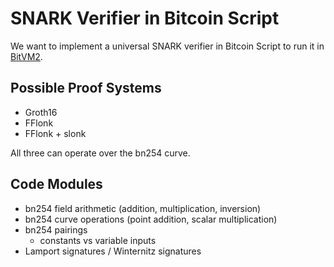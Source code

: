 # SNARK Verifier in Bitcoin Script

We want to implement a universal SNARK verifier in Bitcoin Script to run it in [BitVM2](/bivm2).

## Possible Proof Systems
- Groth16
- FFlonk
- FFlonk + slonk

All three can operate over the bn254 curve.

## Code Modules 
- bn254 field arithmetic (addition, multiplication, inversion)
- bn254 curve operations (point addition, scalar multiplication)
- bn254 pairings
  - constants vs variable inputs
- Lamport signatures / Winternitz signatures
